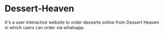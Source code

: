 # Dessert-Heaven
It's a user interactive website to order desserts online from Dessert Heaven in which users can order via whatsapp.
